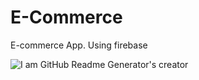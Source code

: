 # E-Commerce
E-commerce App.  Using firebase 

![I am GitHub Readme Generator's creator](https://media-exp1.licdn.com/dms/image/C5622AQGZwK93ZBAqjg/feedshare-shrink_800/0/1669612115677?e=1672272000&v=beta&t=m_IGC9ehob7u9kvWdZeUN-0_qKLRtIaE9M4H8WTOkmk)






